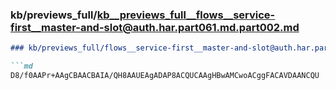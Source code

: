 ### kb/previews_full/kb__previews_full__flows__service-first__master-and-slot@auth.har.part061.md.part002.md

```md
### kb/previews_full/flows__service-first__master-and-slot@auth.har.part061.md (part 002)

```md
D8/f0AAPr+AAgCBAACBAIA/QH8AAUEAgADAP8ACQUCAAgHBwAMCwoACggFACAVDAANCQU
```

```

```
